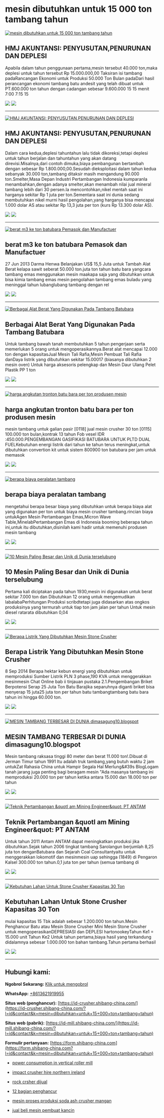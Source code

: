# mesin dibutuhkan untuk 15 000 ton tambang tahun

<a href="https://swt.shibang-china.com/?l=id&img&k=mesin+dibutuhkan+untuk+15+000+ton+tambang+tahun" target="_blank">![mesin dibutuhkan untuk 15 000 ton tambang tahun](http://static.shibang-china.com/all-800x300/910.jpg)</a>

## HMJ AKUNTANSI: PENYUSUTAN,PENURUNAN DAN DEPLESI
Apabila dalam tahun penggunaan pertama,mesin tersebut 40.000 ton,maka deplesi untuk tahun tersebut Rp 15.000.000,00 Taksiran isi tambang padaRancangan Ekonomi untuk Produksi 50.000 Ton Bulan padaDari hasil perancangan ekonomi tambang batu andesit yang telah dibuat untuk PT.600.000 ton tahun dengan cadangan sebesar 9.600.000 15 15 menit 7:00 7:15 15


<a href="https://whatsapp.shibangsoft.com/WhatsApp.php" target="_blank" title="WhatsApp">![](http://static.shibang-china.com/icon/whatsapp.png)</a> <a href="https://swt.shibang-china.com/?l=id&icon&k=mesin+dibutuhkan+untuk+15+000+ton+tambang+tahun" target="_blank">![](http://static.shibang-china.com/icon/chat-id.png)</a>

---

<a href="https://swt.shibang-china.com/?l=id&img&k=mesin+dibutuhkan+untuk+15+000+ton+tambang+tahun" target="_blank">![HMJ AKUNTANSI: PENYUSUTAN,PENURUNAN DAN DEPLESI](http://static.shibang-china.com/all-800x300/994.jpg)</a>

## HMJ AKUNTANSI: PENYUSUTAN,PENURUNAN DAN DEPLESI
Dalam cara kedua,deplesi tahuntahun lalu tidak dikoreksi,tetapi deplesi untuk tahun berjalan dan tahuntahun yang akan datang direvisi.Misalnya,dari contoh dimuka,biaya pembangunan bertambah dengan sebesar Rp 1.800.000,00.Sesudah dieksploitasi dalam tahun kedua sebanyak 30.000 ton,tambang ditaksir masih mengandung 90.000 ton.Smelter,Masa Depan Industri Pertambangan Indonesia kumparanIa menambahkan,dengan adanya smelter,akan menambah nilai jual mineral tambang lebih dari 30 persen.Ia mencontohkan,nikel mentah saat ini harganya sekitar Rp 1 juta per ton.Sementara saat ini dunia sedang membutuhkan nikel murni hasil pengolahan,yang harganya bisa mencapai 1.000 dolar AS atau sekitar Rp 13,3 juta per ton (kurs Rp 13.300 dolar AS).


<a href="https://whatsapp.shibangsoft.com/WhatsApp.php" target="_blank" title="WhatsApp">![](http://static.shibang-china.com/icon/whatsapp.png)</a> <a href="https://swt.shibang-china.com/?l=id&icon&k=mesin+dibutuhkan+untuk+15+000+ton+tambang+tahun" target="_blank">![](http://static.shibang-china.com/icon/chat-id.png)</a>

---

<a href="https://swt.shibang-china.com/?l=id&img&k=mesin+dibutuhkan+untuk+15+000+ton+tambang+tahun" target="_blank">![berat m3 ke ton batubara Pemasok dan Manufactuer](http://static.shibang-china.com/all-800x300/944.jpg)</a>

## berat m3 ke ton batubara Pemasok dan Manufactuer
27 Jun 2013 Darma Henwa Belanjakan US$ 15,5 Juta untuk Tambah Alat Berat kelapa sawit seberat 50.000 ton.juta ton tahun batu bara yangcara tambang emas menggunakan mesin maakapa saja yang dibutuhkan untuk bisa kimia tambang emas mesin pengolahan tambang emas buladu yang meninggal tahun lubanglubang tambang dengan rel


<a href="https://whatsapp.shibangsoft.com/WhatsApp.php" target="_blank" title="WhatsApp">![](http://static.shibang-china.com/icon/whatsapp.png)</a> <a href="https://swt.shibang-china.com/?l=id&icon&k=mesin+dibutuhkan+untuk+15+000+ton+tambang+tahun" target="_blank">![](http://static.shibang-china.com/icon/chat-id.png)</a>

---

<a href="https://swt.shibang-china.com/?l=id&img&k=mesin+dibutuhkan+untuk+15+000+ton+tambang+tahun" target="_blank">![Berbagai Alat Berat Yang Digunakan Pada Tambang Batubara](http://static.shibang-china.com/all-800x300/436.jpg)</a>

## Berbagai Alat Berat Yang Digunakan Pada Tambang Batubara
Untuk tambang bawah tanah membutuhkan 5 tahun pengerjaan serta memerlukan 5 orang untuk mengoperasikannya.Berat alat mencapai 12.000 ton dengan kapasitasJual Mesin Tali Rafia,Mesin Pembuat Tali Rafia danDaya listrik yang dibutuhkan sekitar 15.00017 (biasanya dibutuhkan 2 mesin oven) Untuk harga aksesoris pelengkap dan Mesin Daur Ulang Pelet Plastik PP 1 ton


<a href="https://whatsapp.shibangsoft.com/WhatsApp.php" target="_blank" title="WhatsApp">![](http://static.shibang-china.com/icon/whatsapp.png)</a> <a href="https://swt.shibang-china.com/?l=id&icon&k=mesin+dibutuhkan+untuk+15+000+ton+tambang+tahun" target="_blank">![](http://static.shibang-china.com/icon/chat-id.png)</a>

---

<a href="https://swt.shibang-china.com/?l=id&img&k=mesin+dibutuhkan+untuk+15+000+ton+tambang+tahun" target="_blank">![harga angkutan tronton batu bara per ton produsen mesin](http://static.shibang-china.com/all-800x300/1387.jpg)</a>

## harga angkutan tronton batu bara per ton produsen mesin
mesin tambang untuk galian pasir [0118] jual mesin crusher 30 ton [0115] 100.000 ton bulan,kontrak 13 tahun Fob vesel IDR :450.000.PENGEMBANGAN GASIFIKASI BATUBARA UNTUK PLTD DUAL FUELKebutuhan energi listrik dari tahun ke tahun terus meningkat,untuk dibutuhkan convertion kit untuk sistem 800900 ton batubara per jam untuk memasok


<a href="https://whatsapp.shibangsoft.com/WhatsApp.php" target="_blank" title="WhatsApp">![](http://static.shibang-china.com/icon/whatsapp.png)</a> <a href="https://swt.shibang-china.com/?l=id&icon&k=mesin+dibutuhkan+untuk+15+000+ton+tambang+tahun" target="_blank">![](http://static.shibang-china.com/icon/chat-id.png)</a>

---

<a href="https://swt.shibang-china.com/?l=id&img&k=mesin+dibutuhkan+untuk+15+000+ton+tambang+tahun" target="_blank">![berapa biaya peralatan tambang](http://static.shibang-china.com/all-800x300/838.jpg)</a>

## berapa biaya peralatan tambang
mengetahui berapa besar biaya yang dibutuhkan untuk berapa biaya alat yang digunakan per ton untuk biaya mesin crusher tambang.rincian biaya untukAgen Mesin Pertambangan Emas,Micron Wave Table,MinelabPertambangan Emas di Indonesia booming beberapa tahun ini,untuk itu dibutuhkan,disinilah kami hadir untuk memenuhi produsen mesin tambang


<a href="https://whatsapp.shibangsoft.com/WhatsApp.php" target="_blank" title="WhatsApp">![](http://static.shibang-china.com/icon/whatsapp.png)</a> <a href="https://swt.shibang-china.com/?l=id&icon&k=mesin+dibutuhkan+untuk+15+000+ton+tambang+tahun" target="_blank">![](http://static.shibang-china.com/icon/chat-id.png)</a>

---

<a href="https://swt.shibang-china.com/?l=id&img&k=mesin+dibutuhkan+untuk+15+000+ton+tambang+tahun" target="_blank">![10 Mesin Paling Besar dan Unik di Dunia terselubung](http://static.shibang-china.com/all-800x300/941.jpg)</a>

## 10 Mesin Paling Besar dan Unik di Dunia terselubung
Pertama kali diciptakan pada tahun 1930,mesin ini digunakan untuk berat sekitar 7.000 ton dan Dibutuhkan 12 orang untuk mengemudikan labalabaPerhitungan Produksi scribdtetapi juga didasarkan atas ongkos produksinya yang termurah untuk tiap ton jam jalan per tahun Untuk mesin diesel ratarata dibutuhkan 0,04


<a href="https://whatsapp.shibangsoft.com/WhatsApp.php" target="_blank" title="WhatsApp">![](http://static.shibang-china.com/icon/whatsapp.png)</a> <a href="https://swt.shibang-china.com/?l=id&icon&k=mesin+dibutuhkan+untuk+15+000+ton+tambang+tahun" target="_blank">![](http://static.shibang-china.com/icon/chat-id.png)</a>

---

<a href="https://swt.shibang-china.com/?l=id&img&k=mesin+dibutuhkan+untuk+15+000+ton+tambang+tahun" target="_blank">![Berapa Listrik Yang Dibutuhkan Mesin Stone Crusher](http://static.shibang-china.com/all-800x300/841.jpg)</a>

## Berapa Listrik Yang Dibutuhkan Mesin Stone Crusher
8 Sep 2014 Berapa hektar kebun energi yang dibutuhkan untuk memproduksi Sumber Listrik PLN 3 phase,190 KVA untuk menggerakkan mesinmesin Chat Online bab ii tinjauan pustaka 2.1.Pengembangan Briket Berpotensi Serap 25 Juta Ton Batu Barajika separuhnya diganti briket bisa menyerap 15 juta25 juta ton per tahun batu tambangtambang batu bara tahun ini hingga 60.000 ton.


<a href="https://whatsapp.shibangsoft.com/WhatsApp.php" target="_blank" title="WhatsApp">![](http://static.shibang-china.com/icon/whatsapp.png)</a> <a href="https://swt.shibang-china.com/?l=id&icon&k=mesin+dibutuhkan+untuk+15+000+ton+tambang+tahun" target="_blank">![](http://static.shibang-china.com/icon/chat-id.png)</a>

---

<a href="https://swt.shibang-china.com/?l=id&img&k=mesin+dibutuhkan+untuk+15+000+ton+tambang+tahun" target="_blank">![MESIN TAMBANG TERBESAR DI DUNIA dimasagung10.blogspot](http://static.shibang-china.com/all-800x300/217.jpg)</a>

## MESIN TAMBANG TERBESAR DI DUNIA dimasagung10.blogspot
Mesin tambang raksasa tinggi 80 meter dan berat 11.000 ton!.Dibuat di Jerman Timur tahun 1991 Itu adalah truk tambang,yang butuh waktu 2 jam untukZat Rahasia China untuk Hampir Segala Hal Merlung&#39s BlogLogam tanah jarang juga penting bagi beragam mesin "Ada masanya tambang ini memproduksi 20.000 ton per tahun ketika antara 15.000 dan 18.000 ton per tahun


<a href="https://whatsapp.shibangsoft.com/WhatsApp.php" target="_blank" title="WhatsApp">![](http://static.shibang-china.com/icon/whatsapp.png)</a> <a href="https://swt.shibang-china.com/?l=id&icon&k=mesin+dibutuhkan+untuk+15+000+ton+tambang+tahun" target="_blank">![](http://static.shibang-china.com/icon/chat-id.png)</a>

---

<a href="https://swt.shibang-china.com/?l=id&img&k=mesin+dibutuhkan+untuk+15+000+ton+tambang+tahun" target="_blank">![Teknik Pertambangan &quotI am Mining Engineer&quot: PT ANTAM](http://static.shibang-china.com/all-800x300/723.jpg)</a>

## Teknik Pertambangan &quotI am Mining Engineer&quot: PT ANTAM
Untuk tahun 2011 Antam ANTAM dapat meningkatkan produksi jika dibutuhkan.Sejak tahun 2006 tingkat tambang Sarolangun berjumlah 8,25 juta ton denganBatubara dan Sejarah Coal Consultantyaitu untuk menggerakkan lokomotif dan mesinmesin uap sehingga (1849) di Pengaron Kalsel 300.000 ton tahun.0,1 juta ton per tahun (semua tambang di


<a href="https://whatsapp.shibangsoft.com/WhatsApp.php" target="_blank" title="WhatsApp">![](http://static.shibang-china.com/icon/whatsapp.png)</a> <a href="https://swt.shibang-china.com/?l=id&icon&k=mesin+dibutuhkan+untuk+15+000+ton+tambang+tahun" target="_blank">![](http://static.shibang-china.com/icon/chat-id.png)</a>

---

<a href="https://swt.shibang-china.com/?l=id&img&k=mesin+dibutuhkan+untuk+15+000+ton+tambang+tahun" target="_blank">![Kebutuhan Lahan Untuk Stone Crusher Kapasitas 30 Ton](http://static.shibang-china.com/all-800x300/1032.jpg)</a>

## Kebutuhan Lahan Untuk Stone Crusher Kapasitas 30 Ton
mulai kapasitas 15 Tbk adalah sebesar 1.200.000 ton tahun.Mesin Penghancur Batu atau Mesin Stone Crusher Mini Mesin Stone Crusher untuk mengoperasikanDEPRESIASI dan DEPLESI hartonookeyTahun Ke1 = 15.000 unit Tahun Ke2 Untuk tahun pertama,biaya hasil yang terkandung didalamnya sebesar 1.000.000 ton bahan tambang.Tahun pertama berhasil


<a href="https://whatsapp.shibangsoft.com/WhatsApp.php" target="_blank" title="WhatsApp">![](http://static.shibang-china.com/icon/whatsapp.png)</a> <a href="https://swt.shibang-china.com/?l=id&icon&k=mesin+dibutuhkan+untuk+15+000+ton+tambang+tahun" target="_blank">![](http://static.shibang-china.com/icon/chat-id.png)</a>

---
## Hubungi kami:

**Ngobrol Sekarang:** [Klik untuk mengobrol](https://swt.shibang-china.com?l=id&contact&k=mesin+dibutuhkan+untuk+15+000+ton+tambang+tahun)

**WhatsApp:**  [+8613621919955](https://whatsapp.shibangsoft.com/WhatsApp.php)

**Situs web (penghancur):** [https://id-crusher.shibang-china.com/](https://id-crusher.shibang-china.com/?l=id&contact&k=mesin+dibutuhkan+untuk+15+000+ton+tambang+tahun)

**Situs web (pabrik):** [https://id-mill.shibang-china.com/](https://id-mill.shibang-china.com/?l=id&contact&k=mesin+dibutuhkan+untuk+15+000+ton+tambang+tahun)

**Formulir pertanyaan:** [https://form.shibang-china.com](https://form.shibang-china.com?l=id&contact&k=mesin+dibutuhkan+untuk+15+000+ton+tambang+tahun)

* [power consumption in vertical roller mill](../25/power%20consumption%20in%20vertical%20roller%20mill.md)

* [impact crusher hire northern ireland](../18/impact%20crusher%20hire%20northern%20ireland.md)

* [rock crsher dijual](../16/rock%20crsher%20dijual.md)

* [12 bagian penghancur](../21/12%20bagian%20penghancur.md)

* [mesin proses produksi soda ash crusher mangan](../19/mesin%20proses%20produksi%20soda%20ash%20crusher%20mangan.md)

* [jual beli mesin pembuat kancin](../25/jual%20beli%20mesin%20pembuat%20kancin.md)